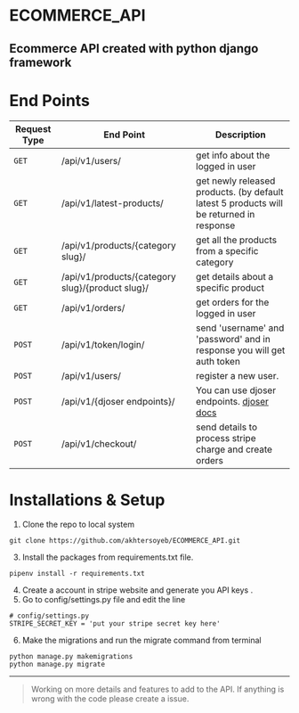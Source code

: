 # ECOMMERCE_API
Ecommerce API created with python django framework
---
# End Points
| Request Type | End Point | Description |
| ----------- | ----------- | ----------- |
| `GET` | /api/v1/users/ | get info about the logged in user |
| `GET` | /api/v1/latest-products/ | get newly released products. (by default latest 5 products will be returned in response | 
| `GET` | /api/v1/products/{category slug}/ | get all the products from a specific category | 
| `GET` | /api/v1/products/{category slug}/{product slug}/ | get details about a specific product | 
| `GET` | /api/v1/orders/ | get orders for the logged in user |
| `POST` | /api/v1/token/login/ | send 'username' and 'password' and in response you will get auth token |
| `POST` | /api/v1/users/ | register a new user. |
| `POST` | /api/v1/{djoser endpoints}/ | You can use djoser endpoints. [djoser docs](https://djoser.readthedocs.io/en/latest/getting_started.html#available-endpoints)  |
| `POST` | /api/v1/checkout/ | send details to process stripe charge and create orders | 

# Installations & Setup 
1. Clone the repo to local system 
``` 
git clone https://github.com/akhtersoyeb/ECOMMERCE_API.git
```
3. Install the packages from requirements.txt file.
```
pipenv install -r requirements.txt 
```
4. Create a account in stripe website and generate you API keys . 
5. Go to config/settings.py file and edit the line 
``` 
# config/settings.py 
STRIPE_SECRET_KEY = 'put your stripe secret key here'
```
6. Make the migrations and run the migrate command from terminal 
``` 
python manage.py makemigrations 
python manage.py migrate 
``` 
---
> Working on more details and features to add to the API. If anything is wrong with the code please create a issue. 
